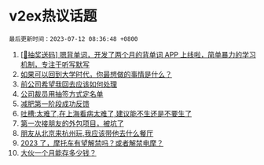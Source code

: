 # v2ex热议话题

`最后更新时间：2023-07-12 08:36:48 +0800`

1. [[🎁抽奖送码] 嗯背单词，开发了两个月的背单词 APP 上线啦，简单暴力的学习机制，专注于听写默写](https://www.v2ex.com/t/955717)
1. [如果可以回到大学时代，你最想做的事情是什么？](https://www.v2ex.com/t/955714)
1. [前公司希望我回去应该如何处理](https://www.v2ex.com/t/955698)
1. [公司裁员用抽签方式定名单](https://www.v2ex.com/t/955741)
1. [减肥第一阶段成功反馈](https://www.v2ex.com/t/955704)
1. [吐槽:太难了,在上海看病太难了,建议能不生还是不要生了](https://www.v2ex.com/t/955935)
1. [第一次接朋友的外包项目，被坑了](https://www.v2ex.com/t/955810)
1. [朋友从北京来杭州玩,我应该带他去什么餐厅](https://www.v2ex.com/t/955767)
1. [2023 了，摩托车有望解禁吗？或者解禁电摩？](https://www.v2ex.com/t/955813)
1. [大伙一个月能存多少钱？](https://www.v2ex.com/t/955824)

